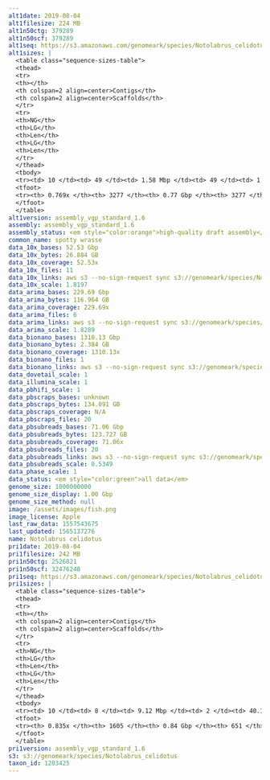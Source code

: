 ```yaml
---
alt1date: 2019-08-04
alt1filesize: 224 MB
alt1n50ctg: 379289
alt1n50scf: 379289
alt1seq: https://s3.amazonaws.com/genomeark/species/Notolabrus_celidotus/fNotCel1/assembly_vgp_standard_1.6/fNotCel1.alt.asm.20190804.fasta.gz
alt1sizes: |
  <table class="sequence-sizes-table">
  <thead>
  <tr>
  <th></th>
  <th colspan=2 align=center>Contigs</th>
  <th colspan=2 align=center>Scaffolds</th>
  </tr>
  <tr>
  <th>NG</th>
  <th>LG</th>
  <th>Len</th>
  <th>LG</th>
  <th>Len</th>
  </tr>
  </thead>
  <tbody>
  <tr><td> 10 </td><td> 49 </td><td> 1.58 Mbp </td><td> 49 </td><td> 1.58 Mbp </td></tr>  <tr><td> 20 </td><td> 128 </td><td> 1.07 Mbp </td><td> 128 </td><td> 1.07 Mbp </td></tr>  <tr><td> 30 </td><td> 239 </td><td> 0.76 Mbp </td><td> 239 </td><td> 0.76 Mbp </td></tr>  <tr><td> 40 </td><td> 395 </td><td> 0.55 Mbp </td><td> 395 </td><td> 0.55 Mbp </td></tr>  <tr style="background-color:#cccccc;"><td> 50 </td><td> 614 </td><td> 0.38 Mbp </td><td> 614 </td><td> 0.38 Mbp </td></tr>  <tr><td> 60 </td><td> 952 </td><td> 0.23 Mbp </td><td> 952 </td><td> 0.23 Mbp </td></tr>  <tr><td> 70 </td><td> 1618 </td><td> 93.99 Kbp </td><td> 1618 </td><td> 93.99 Kbp </td></tr>  <tr><td> 80 </td><td> - </td><td> - </td><td> - </td><td> - </td></tr>  <tr><td> 90 </td><td> - </td><td> - </td><td> - </td><td> - </td></tr>  <tr><td> 100 </td><td> - </td><td> - </td><td> - </td><td> - </td></tr>  </tbody>
  <tfoot>
  <tr><th> 0.769x </th><th> 3277 </th><th> 0.77 Gbp </th><th> 3277 </th><th> 0.77 Gbp </th></tr>
  </tfoot>
  </table>
alt1version: assembly_vgp_standard_1.6
assembly: assembly_vgp_standard_1.6
assembly_status: <em style="color:orange">high-quality draft assembly</em>
common_name: spotty wrasse
data_10x_bases: 52.53 Gbp
data_10x_bytes: 26.884 GB
data_10x_coverage: 52.53x
data_10x_files: 11
data_10x_links: aws s3 --no-sign-request sync s3://genomeark/species/Notolabrus_celidotus/fNotCel1/genomic_data/10x/ .<br>
data_10x_scale: 1.8197
data_arima_bases: 229.69 Gbp
data_arima_bytes: 116.964 GB
data_arima_coverage: 229.69x
data_arima_files: 6
data_arima_links: aws s3 --no-sign-request sync s3://genomeark/species/Notolabrus_celidotus/fNotCel1/genomic_data/arima/ .<br>
data_arima_scale: 1.8289
data_bionano_bases: 1310.13 Gbp
data_bionano_bytes: 2.384 GB
data_bionano_coverage: 1310.13x
data_bionano_files: 1
data_bionano_links: aws s3 --no-sign-request sync s3://genomeark/species/Notolabrus_celidotus/fNotCel1/genomic_data/bionano/ .<br>
data_dovetail_scale: 1
data_illumina_scale: 1
data_pbhifi_scale: 1
data_pbscraps_bases: unknown
data_pbscraps_bytes: 134.091 GB
data_pbscraps_coverage: N/A
data_pbscraps_files: 20
data_pbsubreads_bases: 71.06 Gbp
data_pbsubreads_bytes: 123.727 GB
data_pbsubreads_coverage: 71.06x
data_pbsubreads_files: 20
data_pbsubreads_links: aws s3 --no-sign-request sync s3://genomeark/species/Notolabrus_celidotus/fNotCel1/genomic_data/pacbio/ . --exclude "*scraps.bam* --exclude "*ccs.bam*"<br>
data_pbsubreads_scale: 0.5349
data_phase_scale: 1
data_status: <em style="color:green">all data</em>
genome_size: 1000000000
genome_size_display: 1.00 Gbp
genome_size_method: null
image: /assets/images/fish.png
image_license: Apple
last_raw_data: 1557543675
last_updated: 1565137276
name: Notolabrus celidotus
pri1date: 2019-08-04
pri1filesize: 242 MB
pri1n50ctg: 2526821
pri1n50scf: 32476248
pri1seq: https://s3.amazonaws.com/genomeark/species/Notolabrus_celidotus/fNotCel1/assembly_vgp_standard_1.6/fNotCel1.pri.asm.20190804.fasta.gz
pri1sizes: |
  <table class="sequence-sizes-table">
  <thead>
  <tr>
  <th></th>
  <th colspan=2 align=center>Contigs</th>
  <th colspan=2 align=center>Scaffolds</th>
  </tr>
  <tr>
  <th>NG</th>
  <th>LG</th>
  <th>Len</th>
  <th>LG</th>
  <th>Len</th>
  </tr>
  </thead>
  <tbody>
  <tr><td> 10 </td><td> 8 </td><td> 9.12 Mbp </td><td> 2 </td><td> 40.19 Mbp </td></tr>  <tr><td> 20 </td><td> 20 </td><td> 6.85 Mbp </td><td> 4 </td><td> 39.25 Mbp </td></tr>  <tr><td> 30 </td><td> 37 </td><td> 5.48 Mbp </td><td> 7 </td><td> 35.97 Mbp </td></tr>  <tr><td> 40 </td><td> 58 </td><td> 4.13 Mbp </td><td> 10 </td><td> 34.43 Mbp </td></tr>  <tr style="background-color:#cccccc;"><td> 50 </td><td> 89 </td><td style="background-color:#88ff88;"> 2.53 Mbp </td><td> 13 </td><td style="background-color:#88ff88;"> 32.48 Mbp </td></tr>  <tr><td> 60 </td><td> 137 </td><td> 1.67 Mbp </td><td> 16 </td><td> 31.37 Mbp </td></tr>  <tr><td> 70 </td><td> 227 </td><td> 0.75 Mbp </td><td> 19 </td><td> 29.43 Mbp </td></tr>  <tr><td> 80 </td><td> 608 </td><td> 0.10 Mbp </td><td> 25 </td><td> 5.69 Mbp </td></tr>  <tr><td> 90 </td><td> - </td><td> - </td><td> 97 </td><td> 0.37 Mbp </td></tr>  <tr><td> 100 </td><td> - </td><td> - </td><td> - </td><td> - </td></tr>  </tbody>
  <tfoot>
  <tr><th> 0.835x </th><th> 1605 </th><th> 0.84 Gbp </th><th> 651 </th><th> 0.93 Gbp </th></tr>
  </tfoot>
  </table>
pri1version: assembly_vgp_standard_1.6
s3: s3://genomeark/species/Notolabrus_celidotus
taxon_id: 1203425
---
```

